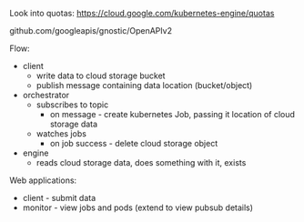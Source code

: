 
Look into quotas: https://cloud.google.com/kubernetes-engine/quotas


github.com/googleapis/gnostic/OpenAPIv2




Flow:
* client 
  * write data to cloud storage bucket
  * publish message containing data location (bucket/object)
* orchestrator 
  * subscribes to topic
    * on message - create kubernetes Job, passing it location of cloud storage data
  * watches jobs
    * on job success - delete cloud storage object
* engine
   * reads cloud storage data, does something with it, exists

Web applications:
 * client - submit data 
 * monitor - view jobs and pods (extend to view pubsub details)